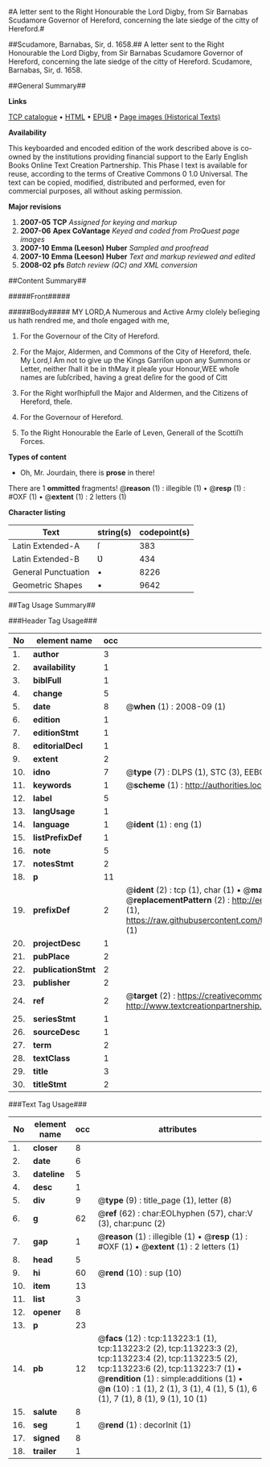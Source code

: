 #A letter sent to the Right Honourable the Lord Digby, from Sir Barnabas Scudamore Governor of Hereford, concerning the late siedge of the citty of Hereford.#

##Scudamore, Barnabas, Sir, d. 1658.##
A letter sent to the Right Honourable the Lord Digby, from Sir Barnabas Scudamore Governor of Hereford, concerning the late siedge of the citty of Hereford.
Scudamore, Barnabas, Sir, d. 1658.

##General Summary##

**Links**

[TCP catalogue](http://www.ota.ox.ac.uk/tcp/)  • 
[HTML](http://tei.it.ox.ac.uk/tcp/Texts-HTML/free/A92/A92762.html)  • 
[EPUB](http://tei.it.ox.ac.uk/tcp/Texts-EPUB/free/A92/A92762.epub) • 
[Page images (Historical Texts)](https://data.historicaltexts.jisc.ac.uk/view?pubId=eebo-99861095e&pageId=eebo-99861095e-113223-1)

**Availability**

This keyboarded and encoded edition of the
	       work described above is co-owned by the institutions
	       providing financial support to the Early English Books
	       Online Text Creation Partnership. This Phase I text is
	       available for reuse, according to the terms of Creative
	       Commons 0 1.0 Universal. The text can be copied,
	       modified, distributed and performed, even for
	       commercial purposes, all without asking permission.

**Major revisions**

1. __2007-05__ __TCP__ *Assigned for keying and markup*
1. __2007-06__ __Apex CoVantage__ *Keyed and coded from ProQuest page images*
1. __2007-10__ __Emma (Leeson) Huber__ *Sampled and proofread*
1. __2007-10__ __Emma (Leeson) Huber__ *Text and markup reviewed and edited*
1. __2008-02__ __pfs__ *Batch review (QC) and XML conversion*

##Content Summary##

#####Front#####

#####Body#####
MY LORD,A Numerous and Active Army cloſely beſieging us hath rendred me, and thoſe engaged with me, 
1. For the Governour of the City of Hereford.

1. For the Major, Aldermen, and Commons of the City of Hereford, theſe.
My Lord,I Am not to give up the Kings Garriſon upon any Summons or Letter, neither ſhall it be in thMay it pleaſe your Honour,WEE whoſe names are ſubſcribed, having a great deſire for the good of Citt
1. For the Right worſhipfull the Major and Aldermen, and the Citizens of Hereford, theſe.

1. For the Governour of Hereford.

1. To the Right Honourable the Earle of Leven, Generall of the Scottiſh Forces.

**Types of content**

  * Oh, Mr. Jourdain, there is **prose** in there!

There are 1 **ommitted** fragments! 
 @__reason__ (1) : illegible (1)  •  @__resp__ (1) : #OXF (1)  •  @__extent__ (1) : 2 letters (1)

**Character listing**


|Text|string(s)|codepoint(s)|
|---|---|---|
|Latin Extended-A|ſ|383|
|Latin Extended-B|Ʋ|434|
|General Punctuation|•|8226|
|Geometric Shapes|▪|9642|

##Tag Usage Summary##

###Header Tag Usage###

|No|element name|occ|attributes|
|---|---|---|---|
|1.|__author__|3||
|2.|__availability__|1||
|3.|__biblFull__|1||
|4.|__change__|5||
|5.|__date__|8| @__when__ (1) : 2008-09 (1)|
|6.|__edition__|1||
|7.|__editionStmt__|1||
|8.|__editorialDecl__|1||
|9.|__extent__|2||
|10.|__idno__|7| @__type__ (7) : DLPS (1), STC (3), EEBO-CITATION (1), PROQUEST (1), VID (1)|
|11.|__keywords__|1| @__scheme__ (1) : http://authorities.loc.gov/ (1)|
|12.|__label__|5||
|13.|__langUsage__|1||
|14.|__language__|1| @__ident__ (1) : eng (1)|
|15.|__listPrefixDef__|1||
|16.|__note__|5||
|17.|__notesStmt__|2||
|18.|__p__|11||
|19.|__prefixDef__|2| @__ident__ (2) : tcp (1), char (1)  •  @__matchPattern__ (2) : ([0-9\-]+):([0-9IVX]+) (1), (.+) (1)  •  @__replacementPattern__ (2) : http://eebo.chadwyck.com/downloadtiff?vid=$1&page=$2 (1), https://raw.githubusercontent.com/textcreationpartnership/Texts/master/tcpchars.xml#$1 (1)|
|20.|__projectDesc__|1||
|21.|__pubPlace__|2||
|22.|__publicationStmt__|2||
|23.|__publisher__|2||
|24.|__ref__|2| @__target__ (2) : https://creativecommons.org/publicdomain/zero/1.0/ (1), http://www.textcreationpartnership.org/docs/. (1)|
|25.|__seriesStmt__|1||
|26.|__sourceDesc__|1||
|27.|__term__|2||
|28.|__textClass__|1||
|29.|__title__|3||
|30.|__titleStmt__|2||


###Text Tag Usage###

|No|element name|occ|attributes|
|---|---|---|---|
|1.|__closer__|8||
|2.|__date__|6||
|3.|__dateline__|5||
|4.|__desc__|1||
|5.|__div__|9| @__type__ (9) : title_page (1), letter (8)|
|6.|__g__|62| @__ref__ (62) : char:EOLhyphen (57), char:V (3), char:punc (2)|
|7.|__gap__|1| @__reason__ (1) : illegible (1)  •  @__resp__ (1) : #OXF (1)  •  @__extent__ (1) : 2 letters (1)|
|8.|__head__|5||
|9.|__hi__|60| @__rend__ (10) : sup (10)|
|10.|__item__|13||
|11.|__list__|3||
|12.|__opener__|8||
|13.|__p__|23||
|14.|__pb__|12| @__facs__ (12) : tcp:113223:1 (1), tcp:113223:2 (2), tcp:113223:3 (2), tcp:113223:4 (2), tcp:113223:5 (2), tcp:113223:6 (2), tcp:113223:7 (1)  •  @__rendition__ (1) : simple:additions (1)  •  @__n__ (10) : 1 (1), 2 (1), 3 (1), 4 (1), 5 (1), 6 (1), 7 (1), 8 (1), 9 (1), 10 (1)|
|15.|__salute__|8||
|16.|__seg__|1| @__rend__ (1) : decorInit (1)|
|17.|__signed__|8||
|18.|__trailer__|1||
